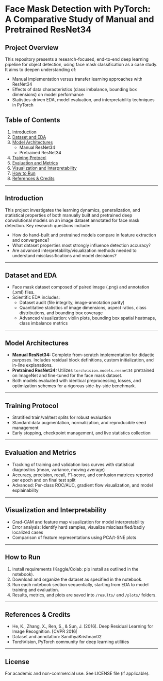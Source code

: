 # Face Mask Detection with PyTorch: A Comparative Study of Manual and Pretrained ResNet34

## Project Overview

This repository presents a research-focused, end-to-end deep learning pipeline for object detection, using face mask classification as a case study. It aims to deepen understanding of:
- Manual implementation versus transfer learning approaches with ResNet34
- Effects of data characteristics (class imbalance, bounding box dimensions) on model performance
- Statistics-driven EDA, model evaluation, and interpretability techniques in PyTorch

## Table of Contents

1. [Introduction](#introduction)
2. [Dataset and EDA](#dataset-and-eda)
3. [Model Architectures](#model-architectures)
   - Manual ResNet34
   - Pretrained ResNet34
4. [Training Protocol](#training-protocol)
5. [Evaluation and Metrics](#evaluation-and-metrics)
6. [Visualization and Interpretability](#visualization-and-interpretability)
7. [How to Run](#how-to-run)
8. [References & Credits](#references--credits)

---

## Introduction

This project investigates the learning dynamics, generalization, and statistical properties of both manually built and pretrained deep convolutional models on an image dataset annotated for face mask detection. Key research questions include:
- How do hand-built and pretrained models compare in feature extraction and convergence?
- What dataset properties most strongly influence detection accuracy?
- Are advanced interpretability/visualization methods needed to understand misclassifications and model decisions?

---

## Dataset and EDA

- Face mask dataset composed of paired image (.png) and annotation (.xml) files.
- Scientific EDA includes:
  - Dataset audit (file integrity, image-annotation parity)
  - Quantitative statistics of image dimensions, aspect ratios, class distributions, and bounding box coverage
  - Advanced visualization: violin plots, bounding box spatial heatmaps, class imbalance metrics

---

## Model Architectures

- **Manual ResNet34:** Complete from-scratch implementation for didactic purposes. Includes residual block definitions, custom initialization, and in-line explanations.
- **Pretrained ResNet34:** Utilizes `torchvision.models.resnet34` pretrained on ImageNet and fine-tuned for the face mask dataset.
- Both models evaluated with identical preprocessing, losses, and optimization schemes for a rigorous side-by-side benchmark.

---

## Training Protocol

- Stratified train/val/test splits for robust evaluation
- Standard data augmentation, normalization, and reproducible seed management
- Early stopping, checkpoint management, and live statistics collection

---

## Evaluation and Metrics

- Tracking of training and validation loss curves with statistical diagnostics (mean, variance, moving average)
- Accuracy, precision, recall, F1-score, and confusion matrices reported per epoch and on final test split
- Advanced: Per-class ROC/AUC, gradient flow visualization, and model explainability

---

## Visualization and Interpretability

- Grad-CAM and feature map visualization for model interpretability
- Error analysis: Identify hard samples, visualize misclassified/badly localized cases
- Comparison of feature representations using PCA/t-SNE plots

---

## How to Run

1. Install requirements (Kaggle/Colab: pip install as outlined in the notebook).
2. Download and organize the dataset as specified in the notebook.
3. Run each notebook section sequentially, starting from EDA to model training and evaluation.
4. Results, metrics, and plots are saved into `/results/` and `/plots/` folders.

---

## References & Credits

- He, K., Zhang, X., Ren, S., & Sun, J. (2016). Deep Residual Learning for Image Recognition. [CVPR 2016]
- Dataset and annotation: SandhyaKrishnan02
- TorchVision, PyTorch community for deep learning utilities

---

## License

For academic and non-commercial use. See LICENSE file (if applicable).
